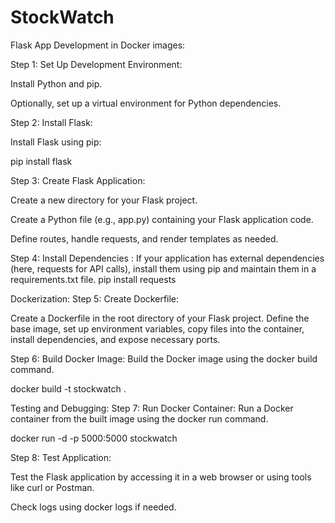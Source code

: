 # StockWatch
Flask App Development in Docker images:

Step 1: Set Up Development Environment:


Install Python and pip.

Optionally, set up a virtual environment for Python dependencies.


Step 2: Install Flask:

Install Flask using pip:

pip install flask


Step 3: Create Flask Application:

Create a new directory for your Flask project.

Create a Python file (e.g., app.py) containing your Flask application code.

Define routes, handle requests, and render templates as needed.


Step 4: Install Dependencies :
If your application has external dependencies (here, requests for API calls), install them using pip and maintain them in a requirements.txt file.
pip install requests

Dockerization:
Step 5: Create Dockerfile:

Create a Dockerfile in the root directory of your Flask project.
Define the base image, set up environment variables, copy files into the container, install dependencies, and expose necessary ports.

Step 6: Build Docker Image:
Build the Docker image using the docker build command.

docker build -t stockwatch .

Testing and Debugging:
Step 7: Run Docker Container:
Run a Docker container from the built image using the docker run command.

docker run -d -p 5000:5000 stockwatch

Step 8: Test Application:

Test the Flask application by accessing it in a web browser or using tools like curl or Postman.

Check logs using docker logs if needed.
